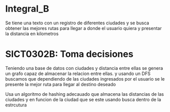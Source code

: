 # Integral_B
Se tiene una texto con un registro de diferentes ciudades y se busca obtener las mejores rutas para llegar a donde el usuario quiera y presentar la distancia en kilometros

# SICT0302B: Toma decisiones
Teniendo una base de datos con ciudades y distancia entre ellas se genera un grafo capaz de almacenar la relacion entre ellas.
y usando un DFS buscamos que dependiendo de las ciudades ingresados por el usuario se le presente la mejor ruta para llegar al destino deseado

Usa un algoritmo de hashing adecauado que almacena las distancias de las ciudades y en funcion de la ciudad que se este usando busca dentro de la estrcutura 


